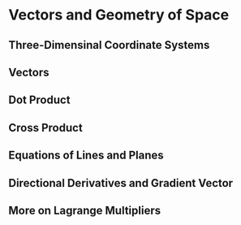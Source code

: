 # Vectors and Geometry of Space

## Three-Dimensinal Coordinate Systems 

## Vectors

## Dot Product

## Cross Product

## Equations of Lines and Planes

## Directional Derivatives and  Gradient Vector

## More on Lagrange Multipliers





